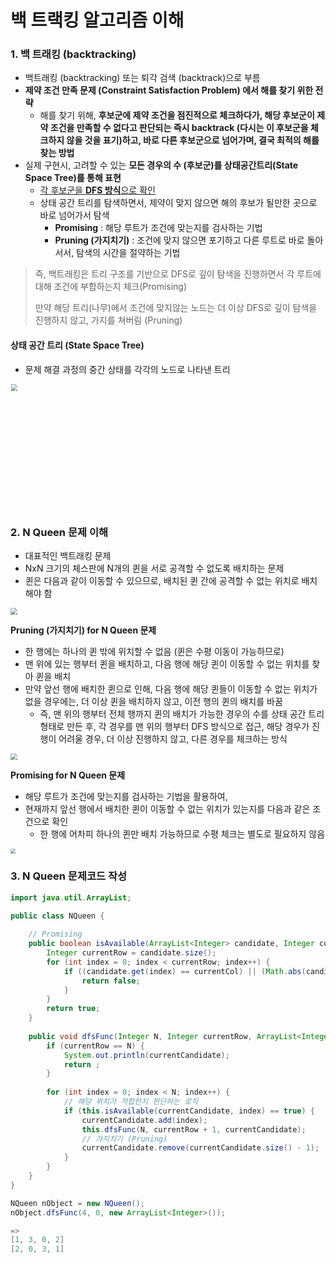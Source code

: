 # 백 트랙킹 알고리즘 이해

### 1. 백 트래킹 (backtracking)
- 백트래킹 (backtracking) 또는 퇴각 검색 (backtrack)으로 부름
- **제약 조건 만족 문제 (Constraint Satisfaction Problem) 에서 해를 찾기 위한 전략**
  - 해를 찾기 위해, **후보군에 제약 조건을 점진적으로 체크하다가, 해당 후보군이 제약 조건을 만족할 수 없다고 판단되는 즉시 backtrack (다시는 이 후보군을 체크하지 않을 것을 표기)하고, 바로 다른 후보군으로 넘어가며, 결국 최적의 해를 찾는 방법**
- 실제 구현시, 고려할 수 있는 **모든 경우의 수 (후보군)를 상태공간트리(State Space Tree)를 통해 표현**
  - <u>각 후보군을 **DFS 방식**으로 확인</u>
  - 상태 공간 트리를 탐색하면서, 제약이 맞지 않으면 해의 후보가 될만한 곳으로 바로 넘어가서 탐색
    - **Promising** : 해당 루트가 조건에 맞는지를 검사하는 기법
    - **Pruning (가지치기)** : 조건에 맞지 않으면 포기하고 다른 루트로 바로 돌아서서, 탐색의 시간을 절약하는 기법



> 즉, 백트래킹은 트리 구조를 기반으로 DFS로 깊이 탐색을 진행하면서 각 루트에 대해 조건에 부합하는지 체크(Promising)
>
> 만약 해당 트리(나무)에서 조건에 맞지않는 노드는 더 이상 DFS로 깊이 탐색을 진행하지 않고, 가지를 쳐버림 (Pruning)


#### 상태 공간 트리 (State Space Tree)

- 문제 해결 과정의 중간 상태를 각각의 노드로 나타낸 트리
<img src="https://www.fun-coding.org/00_Images/statespacetree.png" width=300 style="zoom:67%;" >



### 2. N Queen 문제 이해

- 대표적인 백트래킹 문제
- NxN 크기의 체스판에 N개의 퀸을 서로 공격할 수 없도록 배치하는 문제
- 퀸은 다음과 같이 이동할 수 있으므로, 배치된 퀸 간에 공격할 수 없는 위치로 배치해야 함
<img src="https://www.fun-coding.org/00_Images/queen_move.png" style="zoom:67%;" >



**Pruning (가지치기) for N Queen 문제**

- 한 행에는 하나의 퀸 밖에 위치할 수 없음 (퀸은 수평 이동이 가능하므로)
- 맨 위에 있는 행부터 퀸을 배치하고, 다음 행에 해당 퀸이 이동할 수 없는 위치를 찾아 퀸을 배치
- 만약 앞선 행에 배치한 퀸으로 인해, 다음 행에 해당 퀸들이 이동할 수 없는 위치가 없을 경우에는, 더 이상 퀸을 배치하지 않고, 이전 행의 퀸의 배치를 바꿈
  - 즉, 맨 위의 행부터 전체 행까지 퀸의 배치가 가능한 경우의 수를 상태 공간 트리 형태로 만든 후, 각 경우를 맨 위의 행부터 DFS 방식으로 접근, 해당 경우가 진행이 어려울 경우, 더 이상 진행하지 않고, 다른 경우를 체크하는 방식

<img src="https://www.fun-coding.org/00_Images/backtracking.png" style="zoom:67%;" >



**Promising for N Queen 문제**

- 해당 루트가 조건에 맞는지를 검사하는 기법을 활용하여,
- 현재까지 앞선 행에서 배치한 퀸이 이동할 수 없는 위치가 있는지를 다음과 같은 조건으로 확인
  - 한 행에 어차피 하나의 퀸만 배치 가능하므로 수평 체크는 별도로 필요하지 않음

<img src="https://www.fun-coding.org/00_Images/nqueen.png" style="zoom:50%;" >



### 3. N Queen 문제코드 작성

````java
import java.util.ArrayList;

public class NQueen {
    
    // Promising
    public boolean isAvailable(ArrayList<Integer> candidate, Integer currentCol) {
        Integer currentRow = candidate.size();
        for (int index = 0; index < currentRow; index++) {
            if ((candidate.get(index) == currentCol) || (Math.abs(candidate.get(index) - currentCol) == currentRow - index) ) {
                return false;
            }
        }
        return true;
    }
    
    public void dfsFunc(Integer N, Integer currentRow, ArrayList<Integer> currentCandidate) {
        if (currentRow == N) {
            System.out.println(currentCandidate);
            return ;
        }
        
        for (int index = 0; index < N; index++) {
            // 해당 위치가 적합한지 판단하는 로직
            if (this.isAvailable(currentCandidate, index) == true) {
                currentCandidate.add(index);
                this.dfsFunc(N, currentRow + 1, currentCandidate);
                // 가지치기 (Pruning)
                currentCandidate.remove(currentCandidate.size() - 1);
            }
        }
    }   
}
````



````java
NQueen nObject = new NQueen();
nObject.dfsFunc(4, 0, new ArrayList<Integer>());

=> 
[1, 3, 0, 2]
[2, 0, 3, 1]
````

